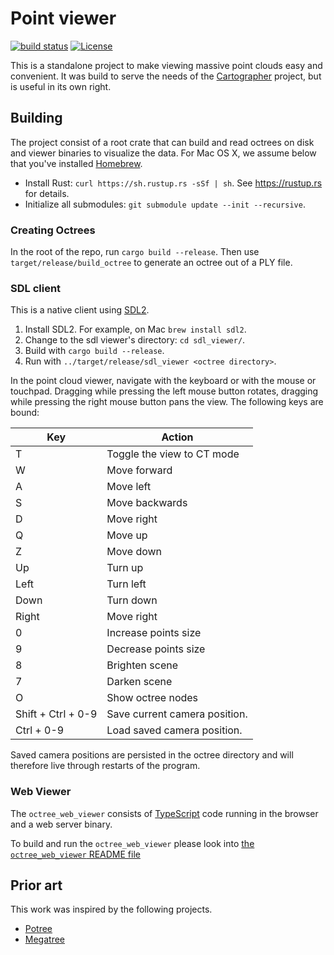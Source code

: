 # Point viewer

[![build status](https://travis-ci.org/cartographer-project/point_cloud_viewer.svg?branch=master)](https://travis-ci.org/cartographer-project/point_cloud_viewer) [![License](https://img.shields.io/badge/License-Apache%202.0-blue.svg)](https://github.com/cartographer-project/point_cloud_viewer/blob/master/LICENSE)

This is a standalone project to make viewing massive point clouds easy and convenient.
It was build to serve the needs of the [Cartographer](https://github.com/cartographer-project) project, but is useful in its own right.


## Building

The project consist of a root crate that can build and read octrees on disk and viewer binaries to visualize the data. For Mac OS X, we assume below that you've installed [Homebrew](https://brew.sh).

- Install Rust: `curl https://sh.rustup.rs -sSf | sh`. See <https://rustup.rs> for details.
- Initialize all submodules: `git submodule update --init --recursive`.

### Creating Octrees

In the root of the repo, run `cargo build --release`.
Then use `target/release/build_octree` to generate an octree out of a PLY file.

### SDL client

This is a native client using [SDL2](https://libsdl.org).

1. Install SDL2. For example, on Mac `brew install sdl2`. 
2. Change to the sdl viewer's directory: `cd sdl_viewer/`. 
3. Build with `cargo build --release`. 
4. Run with `../target/release/sdl_viewer <octree directory>`.

In the point cloud viewer, navigate with the keyboard or with the mouse or touchpad. Dragging while pressing the left mouse button rotates, dragging while pressing the right mouse button pans the view. The following keys are bound:

| Key                | Action                        |
| ------------------ | ----------------------------- |
| T                  | Toggle the view to CT mode    |
| W                  | Move forward                  |
| A                  | Move left                     |
| S                  | Move backwards                |
| D                  | Move right                    |
| Q                  | Move up                       |
| Z                  | Move down                     |
| Up                 | Turn up                       |
| Left               | Turn left                     |
| Down               | Turn down                     |
| Right              | Move right                    |
| 0                  | Increase points size          |
| 9                  | Decrease points size          |
| 8                  | Brighten scene                |
| 7                  | Darken scene                  |
| O                  | Show octree nodes             |
| Shift + Ctrl + 0-9 | Save current camera position. |
| Ctrl + 0-9         | Load saved camera position.   |

Saved camera positions are persisted in the octree directory and will therefore live through restarts of the program.

### Web Viewer
The `octree_web_viewer` consists of [TypeScript](https://www.typescriptlang.org) code running in the browser and a web server binary.

To build and run the `octree_web_viewer` please look into [the `octree_web_viewer` README file](octree_web_viewer/README.md)

## Prior art

This work was inspired by the following projects.

- [Potree](http://potree.org)
- [Megatree](http://wiki.ros.org/megatree)
